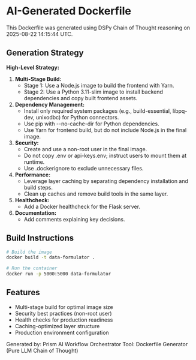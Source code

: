 # AI-Generated Dockerfile

This Dockerfile was generated using DSPy Chain of Thought reasoning on 2025-08-22 14:15:44 UTC.

## Generation Strategy

**High-Level Strategy:**
1. **Multi-Stage Build:** 
   - Stage 1: Use a Node.js image to build the frontend with Yarn.
   - Stage 2: Use a Python 3.11-slim image to install backend dependencies and copy built frontend assets.
2. **Dependency Management:** 
   - Install only required system packages (e.g., build-essential, libpq-dev, unixodbc) for Python connectors.
   - Use pip with --no-cache-dir for Python dependencies.
   - Use Yarn for frontend build, but do not include Node.js in the final image.
3. **Security:** 
   - Create and use a non-root user in the final image.
   - Do not copy .env or api-keys.env; instruct users to mount them at runtime.
   - Use .dockerignore to exclude unnecessary files.
4. **Performance:** 
   - Leverage layer caching by separating dependency installation and build steps.
   - Clean up caches and remove build tools in the same layer.
5. **Healthcheck:** 
   - Add a Docker healthcheck for the Flask server.
6. **Documentation:** 
   - Add comments explaining key decisions.

## Build Instructions

```bash
# Build the image
docker build -t data-formulator .

# Run the container
docker run -p 5000:5000 data-formulator
```

## Features

- Multi-stage build for optimal image size
- Security best practices (non-root user)
- Health checks for production readiness
- Caching-optimized layer structure
- Production environment configuration

Generated by: Prism AI Workflow Orchestrator
Tool: Dockerfile Generator (Pure LLM Chain of Thought)
